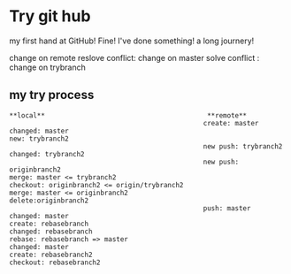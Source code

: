# Try git hub
my first hand at GitHub!
Fine! I've done something!
a long journery!

change on remote
reslove conflict: change on master
solve conflict : change on trybranch

## my try process
```
**local**                                         **remote**
                                                 create: master
changed: master                                  
new: trybranch2                                                                      
                                                 new push: trybranch2
changed: trybranch2                                                                  
                                                 new push: originbranch2
merge: master <= trybranch2                                                          
checkout: originbranch2 <= origin/trybranch2                                         
merge: master <= originbranch2                                                   
delete:originbranch2
                                                 push: master
changed: master
create: rebasebranch
changed: rebasebranch
rebase: rebasebranch => master
changed: master 
create: rebasebranch2
checkout: rebasebranch2


```

